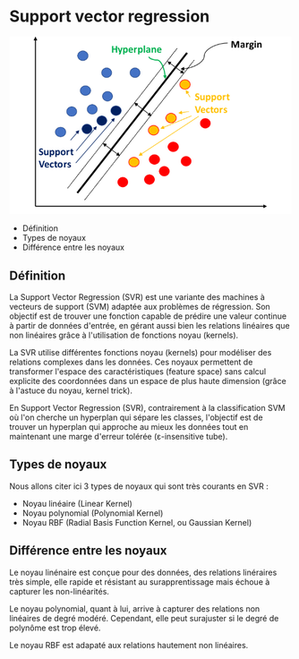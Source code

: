 # Support vector regression

![alt text](https://github.com/CAIThomas/Projet_immobilliers/blob/main/images/image7.png?raw=true)

* Définition
* Types de noyaux
* Différence entre les noyaux 

## Définition

La Support Vector Regression (SVR) est une variante des machines à vecteurs de support (SVM) adaptée aux problèmes de régression. Son objectif est de trouver une fonction capable de prédire une valeur continue à partir de données d'entrée, en gérant aussi bien les relations linéaires que non linéaires grâce à l'utilisation de fonctions noyau (kernels).

La SVR utilise différentes fonctions noyau (kernels) pour modéliser des relations complexes dans les données. Ces noyaux permettent de transformer l'espace des caractéristiques (feature space) sans calcul explicite des coordonnées dans un espace de plus haute dimension (grâce à l'astuce du noyau, kernel trick).

En Support Vector Regression (SVR), contrairement à la classification SVM où l'on cherche un hyperplan qui sépare les classes, l'objectif est de trouver un hyperplan qui approche au mieux les données tout en maintenant une marge d'erreur tolérée (ε-insensitive tube).

## Types de noyaux 

Nous allons citer ici 3 types de noyaux qui sont très courants en SVR :
- Noyau linéaire (Linear Kernel)  
- Noyau polynomial (Polynomial Kernel)
- Noyau RBF (Radial Basis Function Kernel, ou Gaussian Kernel)

## Différence entre les noyaux 

Le noyau linénaire est conçue pour des données, des relations linéraires très simple, elle rapide et résistant au surapprentissage mais échoue à capturer les non-linéarités. 

Le noyau polynomial, quant à lui, arrive à capturer des relations non linéaires de degré modéré. Cependant, elle peut surajuster si le degré de polynôme est trop élevé.

Le noyau RBF est adapaté aux relations hautement non linéaires.

